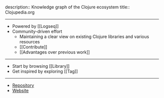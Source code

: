 description:: Knowledge graph of the Clojure ecosystem
title:: Clojupedia.org

- ---
- Powered by [[Logseq]]
- Community-driven effort
	- Maintaining a clear view on existing Clojure libraries and various resources
	- [[Contribute]]
	- [[Advantages over previous work]]
- ---
- Start by browsing [[Library]]
- Get inspired by exploring [[Tag]]
- ---
- [Repository](https://github.com/clojupedia/clojupedia.org)
- [Website](https://clojupedia.org/#/page/Contents)